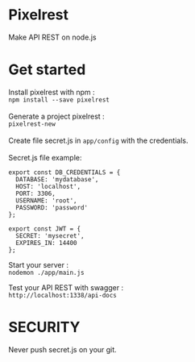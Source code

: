 # Pixelrest
Make API REST on node.js

# Get started
Install pixelrest with npm : <br>
`npm install --save pixelrest` <br><br>
Generate a project pixelrest : <br>
`pixelrest-new` <br><br>
Create file secret.js in `app/config` with the credentials.<br><br>
Secret.js file example:<br>

```
export const DB_CREDENTIALS = {
  DATABASE: 'mydatabase',
  HOST: 'localhost',
  PORT: 3306,
  USERNAME: 'root',
  PASSWORD: 'password'
};

export const JWT = {
  SECRET: 'mysecret',
  EXPIRES_IN: 14400
};
```

Start your server : <br>
`nodemon ./app/main.js` <br>

Test your API REST with swagger : <br>
`http://localhost:1338/api-docs` <br>

# SECURITY
Never push secret.js on your git.
